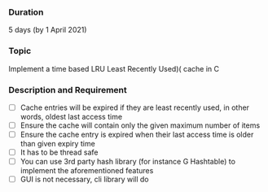 ### Duration

5 days (by 1 April 2021)

### Topic

Implement a time based LRU Least Recently Used)( cache in C

### Description and Requirement

- [ ] Cache entries will be expired if they are least recently used, in other words, oldest last access time
- [ ] Ensure the cache will contain only the given maximum number of items
- [ ] Ensure the cache entry is expired when their last access time is older than given expiry time
- [ ] It has to be thread safe
- [ ] You can use 3rd party hash library (for instance G Hashtable) to implement the aforementioned features
- [ ] GUI is not necessary, cli library will do
